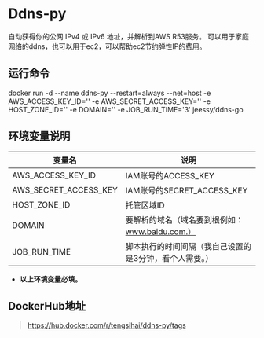 # Ddns-py
自动获得你的公网 IPv4 或 IPv6 地址，并解析到AWS R53服务。
可以用于家庭网络的ddns，也可以用于ec2，可以帮助ec2节约弹性IP的费用。

## 运行命令
docker run -d --name ddns-py --restart=always --net=host -e AWS_ACCESS_KEY_ID='' -e AWS_SECRET_ACCESS_KEY='' -e HOST_ZONE_ID='' -e DOMAIN='' -e JOB_RUN_TIME='3' jeessy/ddns-go

## 环境变量说明
| 变量名                   | 说明                             |
|-----------------------|--------------------------------|
| AWS_ACCESS_KEY_ID     | IAM账号的ACCESS_KEY               |
| AWS_SECRET_ACCESS_KEY | IAM账号的SECRET_ACCESS_KEY        |
| HOST_ZONE_ID          | 托管区域ID                         |
| DOMAIN                | 要解析的域名（域名要到根例如：www.baidu.com.） |
| JOB_RUN_TIME          | 脚本执行的时间间隔（我自己设置的是3分钟，看个人需要。）   |
* **以上环境变量必填。**

## DockerHub地址
> https://hub.docker.com/r/tengsihai/ddns-py/tags